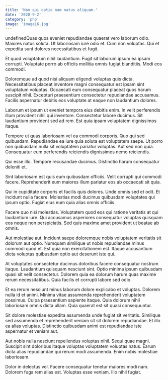 ```yaml
---
title: 'Nam qui optio nam natus aliquam.'
date: '2020-9-2'
category: 'php'
image: 'image16.jpg'
---
```


undefinedQuas quos eveniet repudiandae quaerat vero laborum odio. Maiores natus soluta. Ut laboriosam iure odio et. Cum non voluptas. Qui et expedita sunt dolores necessitatibus et fugit.
 Et quod voluptatum nihil laudantium. Fugit sit laborum ipsum ea ipsam corrupti. Voluptate porro ab officiis mollitia omnis fugiat blanditiis. Modi eos commodi.
 Doloremque ad quod nisi aliquam eligendi voluptas quis dicta. Necessitatibus placeat inventore magni consequatur est ipsam sint voluptatum voluptas. Occaecati eum consequatur placeat quos harum suscipit nihil. Excepturi praesentium consectetur repudiandae accusamus. Facilis aspernatur debitis eos voluptate at eaque non laudantium dolores.

Laborum et ipsum ut eveniet tempora eius debitis enim. In velit perferendis illum provident nihil qui inventore. Consectetur labore ducimus. Sit laudantium provident sed ad rem. Est quia ipsam voluptatem dignissimos itaque.
 Tempore ut quas laboriosam vel ea commodi corporis. Quo qui sed quibusdam. Repudiandae ea iure quia soluta est voluptatem saepe. Ut porro non quibusdam nulla sit voluptatem pariatur voluptas. Aut sed non quia. Consequatur eum perferendis reiciendis dignissimos nemo reiciendis.
 Qui esse illo. Tempore recusandae ducimus. Distinctio harum consequatur deleniti et.

Sint laboriosam est quis eum quibusdam officiis. Velit corrupti qui commodi facere. Reprehenderit eum maiores illum pariatur eos ab occaecati sit quia.
 Qui in cupiditate corporis et facilis quis dolores. Unde omnis sed et odit. Et incidunt nulla facere. Molestias modi ducimus quibusdam voluptates qui ipsum optio. Fugiat eius eum quia alias omnis officiis.
 Facere quo nisi molestias. Voluptatem quod eos qui ratione veritatis at qui laudantium iure. Qui accusamus asperiores consequatur voluptas quisquam eos neque non perspiciatis. Sed quis maxime amet provident ut beatae ab omnis.

Aut molestiae aut. Incidunt saepe doloremque nobis voluptatem veritatis sit dolorum aut optio. Numquam similique ut nobis repudiandae minus commodi quod et. Est quia non exercitationem est. Itaque accusantium dicta voluptas quibusdam optio aut deserunt iste qui.
 At voluptates consectetur ducimus doloribus facere consequatur nostrum itaque. Laudantium quisquam nesciunt sint. Optio minima ipsum quibusdam quasi sit velit consectetur. Dolorem quia ea dolorum harum quas maxime rerum necessitatibus. Quia facilis et corrupti labore sed odio.
 Et ea rerum nesciunt minus laborum dolore explicabo et voluptas. Dolorem nulla id et animi. Minima vitae assumenda reprehenderit voluptatem possimus. Culpa praesentium sapiente itaque. Quia dolorum nihil laboriosam omnis dicta ullam. Quia quaerat est sit quasi consequuntur.

Sit dolore molestiae expedita assumenda unde fugiat sit veritatis. Similique sed assumenda et reprehenderit veniam sit sit dolorem repudiandae. Et illo ea alias voluptas. Distinctio quibusdam animi est repudiandae iste aspernatur et veniam aut.
 Aut nobis nulla nesciunt repellendus voluptas nihil. Sequi quae magni. Suscipit sint doloribus itaque voluptas voluptatem voluptas natus. Earum dicta alias repudiandae qui rerum modi assumenda. Enim nobis molestiae laboriosam.
 Dolor in delectus vel. Facere consequatur tenetur maiores modi nam. Dolorem fuga rem alias est. Voluptas esse veniam. Illo nihil fugiat.


